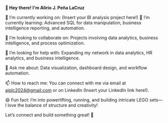 **👋 Hey there! I'm Alirio J. Peña LaCruz**

🔭 I’m currently working on: (Insert your BI analysis project here!)
🌱 I’m currently learning: Advanced SQL for data manipulation, business intelligence reporting, and automation.

👯 I’m looking to collaborate on: Projects involving data analytics, business intelligence, and process optimization.

🤔 I’m looking for help with: Expanding my network in data analytics, HR analytics, and business intelligence.

💬 Ask me about: Data visualization, dashboard design, and workflow automation.

📫 How to reach me: You can connect with me via email at ajplc2024@gmail.com or on LinkedIn (Insert your LinkedIn link here!).

😄 Fun fact: I’m into powerlifting, running, and building intricate LEGO sets—I love the balance of structure and creativity!

Let’s connect and build something great! 🚀
